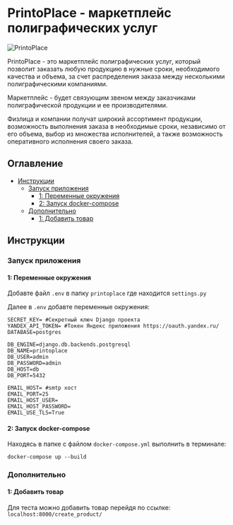 # PrintoPlace - маркетплейс полиграфических услуг

![PrintoPlace](https://max-sanch.github.io/PrintoPlace-front/image/%D0%A1%D0%BD%D0%B8%D0%BC%D0%BE%D0%BA.PNG "PrintoPlace")

PrintoPlace - это маркетплейс полиграфических услуг, который позволит
заказать любую продукцию в нужные сроки, необходимого качества и объема,
за счет распределения заказа между несколькими полиграфическими компаниями.

Маркетплейс - будет связующим звеном между заказчиками полиграфической
продукции и ее производителями.

Физлица и компании получат широкий ассортимент продукции, возможность
выполнения заказа в необходимые сроки, независимо от его объема,
выбор из множества исполнителей, а также возможность оперативного
исполнения своего заказа.

## Оглавление

* [Инструкции](#guides)
    * [Запуск приложения](#launch-app)
        * [1: Переменные окружения](#environment-variables)
        * [2: Запуск docker-compose](#docker-compose)
    * [Дополнительно](#additionally)
        * [1: Добавить товар](#add-product)

## <a name="guides"></a> Инструкции

### <a name="launch-app"></a>Запуск приложения

#### <a name="environment-variables"></a>1: Переменные окружения

Добавте файл `.env` в папку `printoplace` где находится `settings.py`

Далее в `.env` добавте переменные окружения:

```dotenv
SECRET_KEY= #Секретный ключ Django проекта
YANDEX_API_TOKEN= #Токен Яндекс приложения https://oauth.yandex.ru/
DATABASE=postgres

DB_ENGINE=django.db.backends.postgresql
DB_NAME=printoplace
DB_USER=admin
DB_PASSWORD=admin
DB_HOST=db
DB_PORT=5432

EMAIL_HOST= #smtp хост
EMAIL_PORT=25
EMAIL_HOST_USER=
EMAIL_HOST_PASSWORD=
EMAIL_USE_TLS=True
```

#### <a name="docker-compose"></a>2: Запуск docker-compose

Находясь в папке с файлом `docker-compose.yml` выполнить в терминале:

	docker-compose up --build

### <a name="additionally"></a>Дополнительно
	
#### <a name="add-product"></a>1: Добавить товар

Для теста можно добавить товар перейдя по ссылке: `localhost:8000/create_product/`

